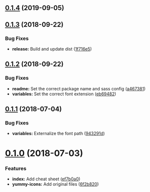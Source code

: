 ## [0.1.4](https://github.com/roalcantara/yummy-icons/compare/v0.1.3...v0.1.4) (2019-09-05)



## [0.1.3](https://github.com/roalcantara/yummy-icons/compare/v0.1.2...v0.1.3) (2018-09-22)


### Bug Fixes

* **release:** Build and update dist ([1f716e5](https://github.com/roalcantara/yummy-icons/commit/1f716e5))



## [0.1.2](https://github.com/roalcantara/yummy-icons/compare/v0.1.1...v0.1.2) (2018-09-22)


### Bug Fixes

* **readme:** Set the correct package name and sass config ([a467381](https://github.com/roalcantara/yummy-icons/commit/a467381))
* **variables:** Set the correct font extension ([eb69482](https://github.com/roalcantara/yummy-icons/commit/eb69482))



## [0.1.1](https://github.com/roalcantara/yummy-icons/compare/v0.1.0...v0.1.1) (2018-07-04)


### Bug Fixes

* **variables:** Externalize the font path ([943291d](https://github.com/roalcantara/yummy-icons/commit/943291d))



# [0.1.0](https://github.com/roalcantara/yummy-icons/compare/6f2b820...v0.1.0) (2018-07-03)


### Features

* **index:** Add cheat sheet ([ef7b0a0](https://github.com/roalcantara/yummy-icons/commit/ef7b0a0))
* **yummy-icons:** Add original files ([6f2b820](https://github.com/roalcantara/yummy-icons/commit/6f2b820))




